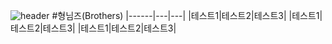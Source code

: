 ![header](https://capsule-render.vercel.app/api?type=waving&color=auto&height=300&section=header&text=Drone%20To%20You&fontSize=90)
#형님즈(Brothers)
|------|---|---|
|테스트1|테스트2|테스트3|
|테스트1|테스트2|테스트3|
|테스트1|테스트2|테스트3|
